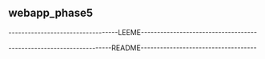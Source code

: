 ## webapp_phase5

----------------------------------LEEME------------------------------------



--------------------------------README------------------------------------

